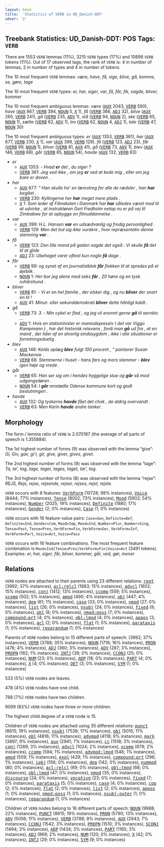 ```yaml
---
layout: base
title:  'Statistics of VERB in UD_Danish-DDT'
udver: '2'
---
```


## Treebank Statistics: UD_Danish-DDT: POS Tags: `VERB`

There are 1553 `VERB` lemmas (11%), 3215 `VERB` types (17%) and 10898 `VERB` tokens (11%).
Out of 17 observed tags, the rank of `VERB` is: 4 in number of lemmas, 2 in number of types and 4 in number of tokens.

The 10 most frequent `VERB` lemmas: <em>være, have, få, sige, blive, gå, komme, se, gøre, tage</em>

The 10 most frequent `VERB` types:  <em>er, har, siger, var, få, får, fik, sagde, bliver, kommer</em>

The 10 most frequent ambiguous lemmas: <em>være</em> (<tt><a href="da_ddt-pos-AUX.html">AUX</a></tt> 2043, <tt><a href="da_ddt-pos-VERB.html">VERB</a></tt> 590), <em>have</em> (<tt><a href="da_ddt-pos-AUX.html">AUX</a></tt> 867, <tt><a href="da_ddt-pos-VERB.html">VERB</a></tt> 394, <tt><a href="da_ddt-pos-NOUN.html">NOUN</a></tt> 5, <tt><a href="da_ddt-pos-X.html">X</a></tt> 1), <em>få</em> (<tt><a href="da_ddt-pos-VERB.html">VERB</a></tt> 386, <tt><a href="da_ddt-pos-ADJ.html">ADJ</a></tt> 32), <em>blive</em> (<tt><a href="da_ddt-pos-AUX.html">AUX</a></tt> 265, <tt><a href="da_ddt-pos-VERB.html">VERB</a></tt> 241), <em>gå</em> (<tt><a href="da_ddt-pos-VERB.html">VERB</a></tt> 235, <tt><a href="da_ddt-pos-ADV.html">ADV</a></tt> 1), <em>stå</em> (<tt><a href="da_ddt-pos-VERB.html">VERB</a></tt> 94, <tt><a href="da_ddt-pos-NOUN.html">NOUN</a></tt> 2), <em>ske</em> (<tt><a href="da_ddt-pos-VERB.html">VERB</a></tt> 65, <tt><a href="da_ddt-pos-NOUN.html">NOUN</a></tt> 1), <em>sætte</em> (<tt><a href="da_ddt-pos-VERB.html">VERB</a></tt> 62, <tt><a href="da_ddt-pos-ADV.html">ADV</a></tt> 1), <em>tro</em> (<tt><a href="da_ddt-pos-VERB.html">VERB</a></tt> 62, <tt><a href="da_ddt-pos-NOUN.html">NOUN</a></tt> 4, <tt><a href="da_ddt-pos-ADJ.html">ADJ</a></tt> 1), <em>tale</em> (<tt><a href="da_ddt-pos-VERB.html">VERB</a></tt> 47, <tt><a href="da_ddt-pos-NOUN.html">NOUN</a></tt> 30)

The 10 most frequent ambiguous types:  <em>er</em> (<tt><a href="da_ddt-pos-AUX.html">AUX</a></tt> 1353, <tt><a href="da_ddt-pos-VERB.html">VERB</a></tt> 361), <em>har</em> (<tt><a href="da_ddt-pos-AUX.html">AUX</a></tt> 677, <tt><a href="da_ddt-pos-VERB.html">VERB</a></tt> 230, <tt><a href="da_ddt-pos-X.html">X</a></tt> 1), <em>var</em> (<tt><a href="da_ddt-pos-AUX.html">AUX</a></tt> 399, <tt><a href="da_ddt-pos-VERB.html">VERB</a></tt> 129), <em>få</em> (<tt><a href="da_ddt-pos-VERB.html">VERB</a></tt> 123, <tt><a href="da_ddt-pos-ADJ.html">ADJ</a></tt> 23), <em>får</em> (<tt><a href="da_ddt-pos-VERB.html">VERB</a></tt> 99, <tt><a href="da_ddt-pos-NOUN.html">NOUN</a></tt> 1), <em>bliver</em> (<tt><a href="da_ddt-pos-VERB.html">VERB</a></tt> 81, <tt><a href="da_ddt-pos-AUX.html">AUX</a></tt> 41), <em>gå</em> (<tt><a href="da_ddt-pos-VERB.html">VERB</a></tt> 73, <tt><a href="da_ddt-pos-ADV.html">ADV</a></tt> 1), <em>blev</em> (<tt><a href="da_ddt-pos-AUX.html">AUX</a></tt> 146, <tt><a href="da_ddt-pos-VERB.html">VERB</a></tt> 68), <em>går</em> (<tt><a href="da_ddt-pos-VERB.html">VERB</a></tt> 65, <tt><a href="da_ddt-pos-NOUN.html">NOUN</a></tt> 54), <em>havde</em> (<tt><a href="da_ddt-pos-AUX.html">AUX</a></tt> 132, <tt><a href="da_ddt-pos-VERB.html">VERB</a></tt> 63)


* <em>er</em>
  * <tt><a href="da_ddt-pos-AUX.html">AUX</a></tt> 1353: <em>- Hvad <b>er</b> det , du siger ?</em>
  * <tt><a href="da_ddt-pos-VERB.html">VERB</a></tt> 361: <em>Jeg ved ikke , om jeg <b>er</b> ved at kede mig , eller om jeg bare er doven .</em>
* <em>har</em>
  * <tt><a href="da_ddt-pos-AUX.html">AUX</a></tt> 677: <em>" Han skulle ha' en lærestreg for alle de rædsler , han <b>har</b> begået .</em>
  * <tt><a href="da_ddt-pos-VERB.html">VERB</a></tt> 230: <em>Kyllingerne her <b>har</b> meget mere plads .</em>
  * <tt><a href="da_ddt-pos-X.html">X</a></tt> 1: <em>Som leder af Filmskolen i Danmark har <b>har</b> således været med til at udvirke , at instruktøren Gert Fredholm netop nu er på vej til Zimbabwe for at opbygge en filmuddannelse .</em>
* <em>var</em>
  * <tt><a href="da_ddt-pos-AUX.html">AUX</a></tt> 399: <em>H.L. Hansen <b>var</b> en udsædvanlig og frodig personlighed .</em>
  * <tt><a href="da_ddt-pos-VERB.html">VERB</a></tt> 129: <em>Men det lod sig ikke vurdere , hvor repræsentativ denne stemning <b>var</b> .</em>
* <em>få</em>
  * <tt><a href="da_ddt-pos-VERB.html">VERB</a></tt> 123: <em>Den lille mand på gaden sagde det også : Vi skulle <b>få</b> det til at glide</em>
  * <tt><a href="da_ddt-pos-ADJ.html">ADJ</a></tt> 23: <em>Ubehaget varer oftest kun nogle <b>få</b> dage .</em>
* <em>får</em>
  * <tt><a href="da_ddt-pos-VERB.html">VERB</a></tt> 99: <em>og synet af en journalistblok <b>får</b> flokken til at spredes på et øjeblik .</em>
  * <tt><a href="da_ddt-pos-NOUN.html">NOUN</a></tt> 1: <em>Her bor jeg alene med seks <b>får</b> , 20 høns og en tysk ruhårshund .</em>
* <em>bliver</em>
  * <tt><a href="da_ddt-pos-VERB.html">VERB</a></tt> 81: <em>- Vi er en hel familie , der elsker dig , og nu <b>bliver</b> der snart én til !</em>
  * <tt><a href="da_ddt-pos-AUX.html">AUX</a></tt> 41: <em>Minut- eller sekunddemokrati <b>bliver</b> dette hånligt kaldt .</em>
* <em>gå</em>
  * <tt><a href="da_ddt-pos-VERB.html">VERB</a></tt> 73: <em>3. - Min cykel er flad , og jeg vil enormt gerne <b>gå</b> til aerobic ...</em>
  * <tt><a href="da_ddt-pos-ADV.html">ADV</a></tt> 1: <em>Hvis en statsminister er maniodepressiv ( det var Viggo Kampmann ) , har det historisk relevans , fordi man <b>gå</b> ud fra , at en mand , der lider af en alvorlig sindssygdom , ikke i alle situationer er forretningsduelig .</em>
* <em>blev</em>
  * <tt><a href="da_ddt-pos-AUX.html">AUX</a></tt> 146: <em>Kelds oplæg <b>blev</b> fulgt 100 procent , " pointerer Susan Mackensie .</em>
  * <tt><a href="da_ddt-pos-VERB.html">VERB</a></tt> 68: <em>Stemmerne i huset - hans fars og mors stemmer - <b>blev</b> igen høje og vrede .</em>
* <em>går</em>
  * <tt><a href="da_ddt-pos-VERB.html">VERB</a></tt> 65: <em>Han ser sig om i hendes hyggelige stue og <b>går</b> så mod udgangsdøren .</em>
  * <tt><a href="da_ddt-pos-NOUN.html">NOUN</a></tt> 54: <em>I <b>går</b> omstødte Odense kommune kort og godt beslutningen .</em>
* <em>havde</em>
  * <tt><a href="da_ddt-pos-AUX.html">AUX</a></tt> 132: <em>Og tyskerne <b>havde</b> fået det chok , de aldrig overvandt .</em>
  * <tt><a href="da_ddt-pos-VERB.html">VERB</a></tt> 63: <em>Men Karin <b>havde</b> andre tanker .</em>

## Morphology

The form / lemma ratio of `VERB` is 2.070187 (the average of all parts of speech is 1.355884).

The 1st highest number of forms (9) was observed with the lemma “give”: <em>Gi, Giv, gav, gi'r, gir, give, giver, gives, givet</em>.

The 2nd highest number of forms (9) was observed with the lemma “tage”: <em>Ta, ta', tag, tage, tager, tages, taget, tar', tog</em>.

The 3rd highest number of forms (8) was observed with the lemma “rejse”: <em>REJS, Rejs, rejse, rejsende, rejser, rejses, rejst, rejste</em>.

`VERB` occurs with 8 features: <tt><a href="da_ddt-feat-VerbForm.html">VerbForm</a></tt> (10728; 98% instances), <tt><a href="da_ddt-feat-Voice.html">Voice</a></tt> (8444; 77% instances), <tt><a href="da_ddt-feat-Tense.html">Tense</a></tt> (8002; 73% instances), <tt><a href="da_ddt-feat-Mood.html">Mood</a></tt> (5902; 54% instances), <tt><a href="da_ddt-feat-Number.html">Number</a></tt> (2025; 19% instances), <tt><a href="da_ddt-feat-Definite.html">Definite</a></tt> (1880; 17% instances), <tt><a href="da_ddt-feat-Gender.html">Gender</a></tt> (2; 0% instances), <tt><a href="da_ddt-feat-Case.html">Case</a></tt> (1; 0% instances)

`VERB` occurs with 16 feature-value pairs: `Case=Gen`, `Definite=Def`, `Definite=Ind`, `Gender=Com`, `Mood=Imp`, `Mood=Ind`, `Number=Plur`, `Number=Sing`, `Tense=Past`, `Tense=Pres`, `VerbForm=Fin`, `VerbForm=Ger`, `VerbForm=Inf`, `VerbForm=Part`, `Voice=Act`, `Voice=Pass`

`VERB` occurs with 16 feature combinations.
The most frequent feature combination is `Mood=Ind|Tense=Pres|VerbForm=Fin|Voice=Act` (3491 tokens).
Examples: <em>er, har, siger, får, bliver, kommer, går, ved, gør, mener</em>


## Relations

`VERB` nodes are attached to their parents using 23 different relations: <tt><a href="da_ddt-dep-root.html">root</a></tt> (3992; 37% instances), <tt><a href="da_ddt-dep-acl-relcl.html">acl:relcl</a></tt> (1683; 15% instances), <tt><a href="da_ddt-dep-advcl.html">advcl</a></tt> (1602; 15% instances), <tt><a href="da_ddt-dep-conj.html">conj</a></tt> (1412; 13% instances), <tt><a href="da_ddt-dep-ccomp.html">ccomp</a></tt> (559; 5% instances), <tt><a href="da_ddt-dep-xcomp.html">xcomp</a></tt> (502; 5% instances), <tt><a href="da_ddt-dep-amod.html">amod</a></tt> (490; 4% instances), <tt><a href="da_ddt-dep-obj.html">obj</a></tt> (447; 4% instances), <tt><a href="da_ddt-dep-dep.html">dep</a></tt> (61; 1% instances), <tt><a href="da_ddt-dep-case.html">case</a></tt> (33; 0% instances), <tt><a href="da_ddt-dep-nmod.html">nmod</a></tt> (27; 0% instances), <tt><a href="da_ddt-dep-list.html">list</a></tt> (26; 0% instances), <tt><a href="da_ddt-dep-nsubj.html">nsubj</a></tt> (24; 0% instances), <tt><a href="da_ddt-dep-fixed.html">fixed</a></tt> (9; 0% instances), <tt><a href="da_ddt-dep-obl.html">obl</a></tt> (8; 0% instances), <tt><a href="da_ddt-dep-nmod-poss.html">nmod:poss</a></tt> (7; 0% instances), <tt><a href="da_ddt-dep-compound-prt.html">compound:prt</a></tt> (4; 0% instances), <tt><a href="da_ddt-dep-obl-lmod.html">obl:lmod</a></tt> (4; 0% instances), <tt><a href="da_ddt-dep-appos.html">appos</a></tt> (3; 0% instances), <tt><a href="da_ddt-dep-acl.html">acl</a></tt> (2; 0% instances), <tt><a href="da_ddt-dep-flat.html">flat</a></tt> (1; 0% instances), <tt><a href="da_ddt-dep-parataxis.html">parataxis</a></tt> (1; 0% instances), <tt><a href="da_ddt-dep-reparandum.html">reparandum</a></tt> (1; 0% instances)

Parents of `VERB` nodes belong to 15 different parts of speech:  (3992; 37% instances), <tt><a href="da_ddt-pos-VERB.html">VERB</a></tt> (3788; 35% instances), <tt><a href="da_ddt-pos-NOUN.html">NOUN</a></tt> (1716; 16% instances), <tt><a href="da_ddt-pos-PRON.html">PRON</a></tt> (476; 4% instances), <tt><a href="da_ddt-pos-ADJ.html">ADJ</a></tt> (360; 3% instances), <tt><a href="da_ddt-pos-ADV.html">ADV</a></tt> (287; 3% instances), <tt><a href="da_ddt-pos-PROPN.html">PROPN</a></tt> (162; 1% instances), <tt><a href="da_ddt-pos-INTJ.html">INTJ</a></tt> (39; 0% instances), <tt><a href="da_ddt-pos-CCONJ.html">CCONJ</a></tt> (25; 0% instances), <tt><a href="da_ddt-pos-NUM.html">NUM</a></tt> (23; 0% instances), <tt><a href="da_ddt-pos-ADP.html">ADP</a></tt> (18; 0% instances), <tt><a href="da_ddt-pos-PART.html">PART</a></tt> (4; 0% instances), <tt><a href="da_ddt-pos-X.html">X</a></tt> (4; 0% instances), <tt><a href="da_ddt-pos-DET.html">DET</a></tt> (3; 0% instances), <tt><a href="da_ddt-pos-SYM.html">SYM</a></tt> (1; 0% instances)

533 (5%) `VERB` nodes are leaves.

478 (4%) `VERB` nodes have one child.

788 (7%) `VERB` nodes have two children.

9099 (83%) `VERB` nodes have three or more children.

The highest child degree of a `VERB` node is 15.

Children of `VERB` nodes are attached using 35 different relations: <tt><a href="da_ddt-dep-punct.html">punct</a></tt> (8615; 19% instances), <tt><a href="da_ddt-dep-nsubj.html">nsubj</a></tt> (7538; 17% instances), <tt><a href="da_ddt-dep-obj.html">obj</a></tt> (5015; 11% instances), <tt><a href="da_ddt-dep-obl.html">obl</a></tt> (4816; 11% instances), <tt><a href="da_ddt-dep-advmod.html">advmod</a></tt> (4118; 9% instances), <tt><a href="da_ddt-dep-mark.html">mark</a></tt> (3897; 9% instances), <tt><a href="da_ddt-dep-aux.html">aux</a></tt> (2941; 7% instances), <tt><a href="da_ddt-dep-cc.html">cc</a></tt> (1518; 3% instances), <tt><a href="da_ddt-dep-conj.html">conj</a></tt> (1289; 3% instances), <tt><a href="da_ddt-dep-advcl.html">advcl</a></tt> (1024; 2% instances), <tt><a href="da_ddt-dep-xcomp.html">xcomp</a></tt> (679; 2% instances), <tt><a href="da_ddt-dep-ccomp.html">ccomp</a></tt> (594; 1% instances), <tt><a href="da_ddt-dep-advmod-lmod.html">advmod:lmod</a></tt> (546; 1% instances), <tt><a href="da_ddt-dep-amod.html">amod</a></tt> (509; 1% instances), <tt><a href="da_ddt-dep-expl.html">expl</a></tt> (429; 1% instances), <tt><a href="da_ddt-dep-compound-prt.html">compound:prt</a></tt> (296; 1% instances), <tt><a href="da_ddt-dep-iobj.html">iobj</a></tt> (156; 0% instances), <tt><a href="da_ddt-dep-dep.html">dep</a></tt> (142; 0% instances), <tt><a href="da_ddt-dep-nummod.html">nummod</a></tt> (80; 0% instances), <tt><a href="da_ddt-dep-acl-relcl.html">acl:relcl</a></tt> (69; 0% instances), <tt><a href="da_ddt-dep-obl-tmod.html">obl:tmod</a></tt> (68; 0% instances), <tt><a href="da_ddt-dep-obl-lmod.html">obl:lmod</a></tt> (47; 0% instances), <tt><a href="da_ddt-dep-nmod.html">nmod</a></tt> (35; 0% instances), <tt><a href="da_ddt-dep-discourse.html">discourse</a></tt> (24; 0% instances), <tt><a href="da_ddt-dep-vocative.html">vocative</a></tt> (23; 0% instances), <tt><a href="da_ddt-dep-fixed.html">fixed</a></tt> (7; 0% instances), <tt><a href="da_ddt-dep-parataxis.html">parataxis</a></tt> (5; 0% instances), <tt><a href="da_ddt-dep-case.html">case</a></tt> (4; 0% instances), <tt><a href="da_ddt-dep-cop.html">cop</a></tt> (2; 0% instances), <tt><a href="da_ddt-dep-flat.html">flat</a></tt> (2; 0% instances), <tt><a href="da_ddt-dep-list.html">list</a></tt> (2; 0% instances), <tt><a href="da_ddt-dep-appos.html">appos</a></tt> (1; 0% instances), <tt><a href="da_ddt-dep-nmod-poss.html">nmod:poss</a></tt> (1; 0% instances), <tt><a href="da_ddt-dep-nsubj-outer.html">nsubj:outer</a></tt> (1; 0% instances), <tt><a href="da_ddt-dep-reparandum.html">reparandum</a></tt> (1; 0% instances)

Children of `VERB` nodes belong to 16 different parts of speech: <tt><a href="da_ddt-pos-NOUN.html">NOUN</a></tt> (9988; 22% instances), <tt><a href="da_ddt-pos-PUNCT.html">PUNCT</a></tt> (8615; 19% instances), <tt><a href="da_ddt-pos-PRON.html">PRON</a></tt> (5790; 13% instances), <tt><a href="da_ddt-pos-ADV.html">ADV</a></tt> (5056; 11% instances), <tt><a href="da_ddt-pos-VERB.html">VERB</a></tt> (3788; 9% instances), <tt><a href="da_ddt-pos-AUX.html">AUX</a></tt> (2943; 7% instances), <tt><a href="da_ddt-pos-CCONJ.html">CCONJ</a></tt> (1542; 3% instances), <tt><a href="da_ddt-pos-PROPN.html">PROPN</a></tt> (1510; 3% instances), <tt><a href="da_ddt-pos-SCONJ.html">SCONJ</a></tt> (1494; 3% instances), <tt><a href="da_ddt-pos-ADP.html">ADP</a></tt> (1434; 3% instances), <tt><a href="da_ddt-pos-PART.html">PART</a></tt> (1165; 3% instances), <tt><a href="da_ddt-pos-ADJ.html">ADJ</a></tt> (969; 2% instances), <tt><a href="da_ddt-pos-NUM.html">NUM</a></tt> (120; 0% instances), <tt><a href="da_ddt-pos-X.html">X</a></tt> (42; 0% instances), <tt><a href="da_ddt-pos-INTJ.html">INTJ</a></tt> (29; 0% instances), <tt><a href="da_ddt-pos-SYM.html">SYM</a></tt> (9; 0% instances)

